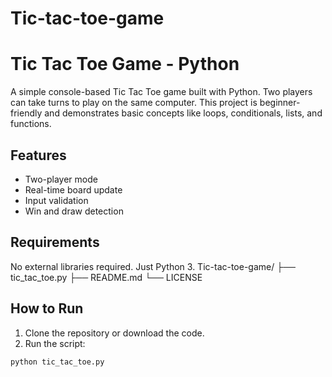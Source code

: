 # Tic-tac-toe-game
# Tic Tac Toe Game - Python

A simple console-based Tic Tac Toe game built with Python. Two players can take turns to play on the same computer. This project is beginner-friendly and demonstrates basic concepts like loops, conditionals, lists, and functions.

## Features

- Two-player mode
- Real-time board update
- Input validation
- Win and draw detection

## Requirements

No external libraries required. Just Python 3.
Tic-tac-toe-game/
├── tic_tac_toe.py
├── README.md
└── LICENSE

## How to Run

1. Clone the repository or download the code.
2. Run the script:
```bash
python tic_tac_toe.py
